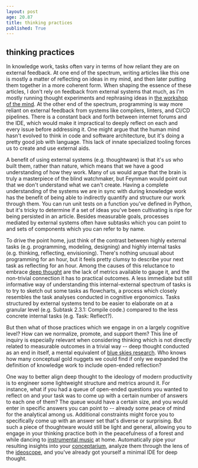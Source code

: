 ```yaml
---
layout: post
age: 20.87
title: thinking practices
published: True
---
```


## thinking practices

In knowledge work, tasks often vary in terms of how reliant they are on external feedback. At one end of the spectrum, writing articles like this one is mostly a matter of reflecting on ideas in my mind, and then later putting them together in a more coherent form. When shaping the essence of these articles, I don't rely on feedback from external systems that much, as I'm mostly running thought experiments and rephrasing ideas in [the workshop of the mind](https://www.youtube.com/watch?v=jrnZ6tftrR0). At the other end of the spectrum, programming is way more reliant on external feedback from systems like compilers, linters, and CI/CD pipelines. There is a constant back and forth between internet forums and the IDE, which would make it impractical to deeply reflect on each and every issue before addressing it. One might argue that the human mind hasn't evolved to think in code and software architecture, but it's doing a pretty good job with language. This lack of innate specialized tooling forces us to create and use external aids.

A benefit of using external systems (e.g. thoughtware) is that it's _us_ who built them, rather than nature, which means that we have a good understanding of how they work. Many of us would argue that the brain is truly a masterpiece of the blind watchmaker, but Feynman would point out that we don't understand what we can't create. Having a complete understanding of the systems we are in sync with during knowledge work has the benefit of being able to indirectly quantify and structure our work through them. You can run unit tests on a function you've defined in Python, but it's tricky to determine if a set of ideas you've been cultivating is ripe for being persisted in an article. Besides measurable goals, processes mediated by external systems often have subtasks which you can point to and sets of components which you can refer to by name.

To drive the point home, just think of the contrast between highly external tasks (e.g. programming, modeling, designing) and highly internal tasks (e.g. thinking, reflecting, envisioning). There's nothing unusual about programming for an hour, but it feels pretty clumsy to describe your next task as reflecting for an hour. Among the causes of this reluctance to embrace [deep thought](https://www.calnewport.com/blog/2021/03/31/in-defense-of-thinking/) are the lack of metrics available to gauge it, and the non-trivial connection it has to practical outcomes. A less immediate but still informative way of understanding this internal-external spectrum of tasks is to try to sketch out some tasks as flowcharts, a process which closely resembles the task analyses conducted in cognitive ergonomics. Tasks structured by external systems tend to be easier to elaborate on at a granular level (e.g. Subtask 2.3.1: Compile code.) compared to the less concrete internal tasks (e.g. Task: Reflect?).

But then what of those practices which we engage in on a largely cognitive level? How can we normalize, promote, and support them? This line of inquiry is especially relevant when considering thinking which is not directly related to measurable outcomes in a trivial way -- deep thought conducted as an end in itself, a mental equivalent of [blue skies research](https://en.wikipedia.org/wiki/Blue_skies_research). Who knows how many conceptual gold nuggets we could find if only we expanded the definition of knowledge work to include open-ended reflection?

One way to better align deep thought to the ideology of modern productivity is to engineer some lightweight structure and metrics around it. For instance, what if you had a queue of open-ended questions you wanted to reflect on and your task was to come up with a certain number of answers to each one of them? The queue would have a certain size, and you would enter in specific answers you can point to -- already some peace of mind for the analytical among us. Additional constraints might force you to specifically come up with an answer set that's diverse or surprising. But such a piece of thoughtware would still be light and general, allowing you to engage in your thinking practice both in the peacefulness of a forest and while dancing to [instrumental music](https://www.youtube.com/watch?v=0jipaRSban0) at home. Automatically pipe your resulting insights into your [conceptarium](/thoughtware/conceptarium), analyze them through the lens of the [ideoscope](/thoughtware/ideoscope), and you've already got yourself a minimal IDE for deep thought.
